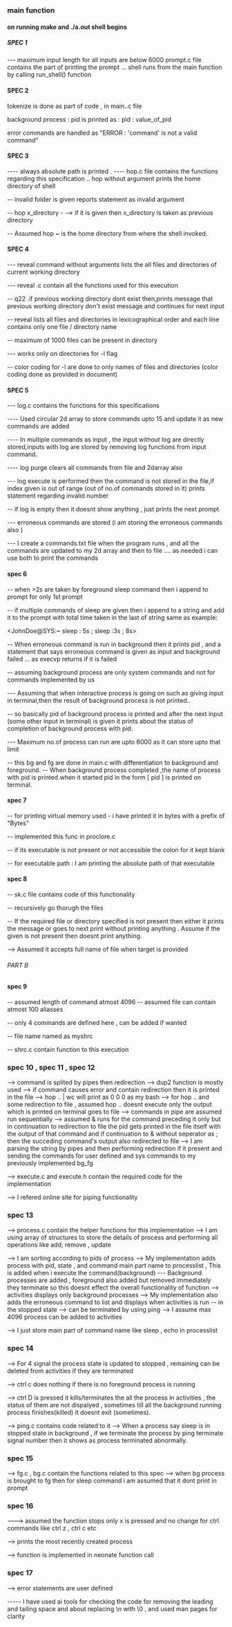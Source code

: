 ### main function

#### on running make and ./a.out shell begins

##### SPEC 1

--- maximum input length for all inputs are below 6000
prompt.c file contains the part of printing the prompt ... shell runs from the main function by calling run_shell() function

#### SPEC 2 

tokenize is done as part of code , in main..c file 

background process : pid is printed as : pid : value_of_pid 

error commands are handled as "ERROR : 'command' is not a valid command"

#### SPEC 3

---- always absolute path is printed .
---- hop.c file contains the functions regarding this specification ..
hop without argument prints the home directory of shell

-- invalid folder is given reports statement as invalid argument

-- hop x_directory - --> if it is given then x_directory is taken as previous directory

-- Assumed hop ~ is the home directory from where the shell invoked.




#### SPEC 4

--- reveal command without arguments lists the all files and directories of current working directory

--- reveal .c contain all the functions used for this execution

-- q22 .if previous working directory dont exist then,prints message that previous working directory don't exist message and continues for next input


-- reveal lists all files and directories in lexicographical order and each line contains only one file / directory name

-- maximum of 1000 files can be present in directory 

--- works only on directories for -l flag

-- color coding for -l are done to only names of files and directories  (color coding done as provided in document)

#### SPEC 5

--- log.c contains the functions for this specifications

---- Used circular 2d array to store commands upto 15 and update it as new commands are added

---- In multiple commands as input , the input without log are directly stored,inputs with log are stored by removing log functions from input command.

---- log purge clears all commands from file and 2darray also

--- log execute is performed then the command is not stored in the file,if index given is out of range (out of no.of commands stored in it) prints statement regarding invalid number

-- if log is empty then it doesnt show anything , just prints the next prompt

--- erroneous commands are stored (i am storing the erroneous commands also )

--- I create a commands.txt file when the program runs , and all the commands are updated to my 2d array and then to file .... as needed i can use both to print the commands

#### spec 6

-- when >2s are taken by foreground sleep command then i append to prompt for only 1st prompt

-- if multiple commands of sleep are given then i append to a string and add it to the prompt with total time taken in the last of string
same as example:

 <JohnDoe@SYS:~ sleep : 5s ; sleep :3s ; 8s>

-- When erroneous command is run in background then it prints pid , and a statement that says erroneous command is given as input and background failed ... as execvp returns if it is failed

-- assuming background process are only system commands and not for commands implemented by us

--- Assuming that when interactive process is going on such as giving input in terminal,then the result of background process is not printed..

-- so basically pid of background process is printed and after the next input (some other input in terminal) is given it prints about the status of completion of background process with pid.

--- Maximum no.of process can run are upto 6000 as it can store upto that limit

-- this bg and fg are done in main.c with differentiation to background and foreground.
-- When background process completed ,the name of process with  pid is printed.when it started pid in the form [ pid ] is printed on terminal.

#### spec 7

-- for printing virtual memory used - i have printed it in bytes with a prefix of "Bytes"

-- implemented this func in proclore.c

-- if its executable is not present or not accessible the colon for it kept blank 

-- for executable path : I am printing the absolute path of that executable

#### spec 8

-- sk.c file contains code of this functionality

-- recursively go thorugh the files

-- If the required file or directory specified is not present then either it prints the message or goes to next print without printing anything . Assume if the given is not present then doesnt print anything.

--> Assumed it accepts full name of file when target is provided






###### PART B

#### spec 9

-- assumed length of command atmost 4096
-- assumed file can contain atmost 100 aliasses

-- only 4 commands are defined here , can be added if wanted

-- file name named as myshrc

-- shrc.c contain function to this execution



### spec 10 , spec 11 , spec 12

--> command is splited by pipes then redirection 
--> dup2 function is mostly used
--> if command causes error and contain redirection then it is printed in the file
--> hop .. | wc  will print as 0 0 0 as my  bash
--> for hop .. and some redirection to file , assumed  hop .. doesnt execute only the output which is printed on terminal goes to file 
--> commands in pipe are assumed  run sequentially
--> assumed & runs for the command preceding it only but in continuation to redirection to file the pid gets printed in the file itself with the output of that command and if continuation to & without seperator as ; then the succeding command's output also redirected to file
--> I am parsing the string by pipes and then performing redirection if it present and sending the commands for user defined and sys commands to my previously implemented bg_fg

--> execute.c and execute.h contain the required code for the implementation

--> I refered online site for piping functionality


### spec 13

--> process.c contain the helper functions for this implementation
--> I am using array of structures to store the details of process and performing all operations like add, remove , update

--> I am sorting according to pids of process
--> My implementation adds process with pid, state , and command main part name to processlist , This is added when i execute the command(background) ---  Background processes are added , foreground also added but removed immediately they terminate so this doesnt effect the overall functionality of function
--> activities displays only background processes 
--> My implementation also adds the erroneous command to list and displays when activities is run -- in the stopped state
--> can be terminated by using ping
--> I assume max 4096 process can be added to activities

--> I just store main part of command name like sleep , echo in processlist

### spec 14

--> For 4 signal the process state is updated to stopped , remaining can be deleted from activities if they are terminated

--> ctrl c does nothing if there is no foreground process is running

--> ctrl D is pressed it kills/terminates the all the process in activities , the status of them are not dispalyed , sometimes till all the background running process finishes(killed) it doesnt exit (sometimes).

--> ping.c contains code related to it
--> When a process say sleep is in stopped state in background , if we terminate the process by ping terminate signal number then it shows as process terminated abnormally.

### spec 15

--> fg.c , bg.c contain the functions related to this spec
--> when bg process is brought to fg then for sleep command i am assumed that it dont print in prompt 


### spec 16


---> assumed the function stops only x is pressed and no change for ctrl commands like ctrl z  , ctrl c etc

--> prints the most recently created process

--> function is implemented in neonate function call

### spec 17

--> error statements are user defined







----- I have used ai tools for checking the code for removing the leading and tailing space and about replacing \n with \0 , and used man pages for clarity














